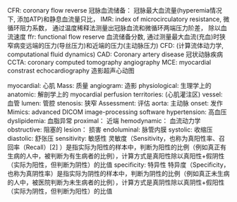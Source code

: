CFR: coronary flow reverse 冠脉血流储备： 冠脉最大血流量(hyperemia情况下, 添加ATP)和静息血流量只比， 
IMR: index of microcirculatory resistance,  微循环阻力系数， 通过温度稀释法测量出冠脉血流和微循环两端压力阶差， 除以血流速度
ffr: functional flow reserve 血流储备分数, 通过测量最大血流(充血)时狭窄病变远端的压力(导丝压力)和近端的压力(主动脉压力)
CFD: (计算流体动力学, computational fluid dynamics)
CAD: Coronary artery disease 冠状动脉疾病
CCTA: coronary computed tomography angiography 
MCE: myocardial constrast echocardiography 造影超声心动图

myocardial: 心肌
Mass: 质量
angiogram: 造影
physiological: 生理学上的
anatomic: 解剖学上的 
myocardial perfusion territories: (心肌灌注区) 
vessel: 血管
lumen: 管腔
stenosis: 狭窄
Assessment: 评估
aorta: 主动脉
onset: 发作
Mimics: advanced DICOM image-processing software 
hypertension: 高血压
dyslipidemia: 血脂异常
proximal： 近端
hemodynamic： 血流动力学
obstructive: 阻塞的
lesion： 损害
endoluminal: 脉管内膜
systolic: 收缩压
diastolic: 舒张压
sensitivity: 敏感性
灵敏度（Sensitivity，也称为真阳性率、召回率（Recall）[2] ）是指实际为阳性的样本中，判断为阳性的比例（例如真正有生病的人中，被判断为有生病者的比例），计算方式是真阳性除以真阳性+假阴性（实际为阳性，但判断为阴性）的比值
specificity: 特异性
特异度（Specificity，也称为真阴性率）是指实际为阴性的样本中，判断为阴性的比例（例如真正未生病的人中，被医院判断为未生病者的比例），计算方式是真阴性除以真阴性+假阳性（实际为阴性，但判断为阳性）的比值




